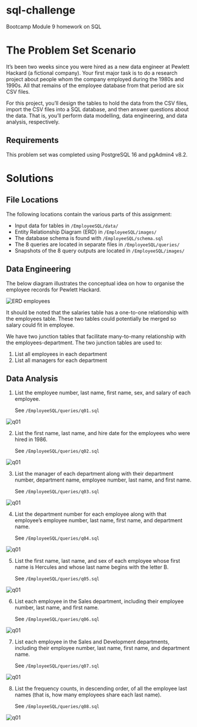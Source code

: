 # sql-challenge
Bootcamp Module 9 homework on SQL

# The Problem Set Scenario

It’s been two weeks since you were hired as a new data engineer at Pewlett Hackard (a fictional company). Your first major task is to do a research project about people whom the company employed during the 1980s and 1990s. All that remains of the employee database from that period are six CSV files.

For this project, you’ll design the tables to hold the data from the CSV files, import the CSV files into a SQL database, and then answer questions about the data. That is, you’ll perform data modelling, data engineering, and data analysis, respectively.

## Requirements
This problem set was completed using PostgreSQL 16 and pgAdmin4 v8.2.

# Solutions

## File Locations

The following locations contain the various parts of this assignment:

- Input data for tables in `/EmployeeSQL/data/`
- Entity Relationship Diagram (ERD) in `/EmployeeSQL/images/`
- The database schema is found with `/EmployeeSQL/schema.sql`
- The 8 queries are located in separate files in `/EmployeeSQL/queries/`
- Snapshots of the 8 query outputs are located in `/EmployeeSQL/images/`

## Data Engineering
The below diagram illustrates the conceptual idea on how to organise the employee records for Pewlett Hackard.

![ERD employees](./EmployeeSQL/images/ERD_employee.png)

It should be noted that the salaries table has a one-to-one relationship with the employees table. These two tables could potentially be merged so salary could fit in employee.

We have two junction tables that facilitate many-to-many relationship with the employees-department. The two junction tables are used to:
1.  List all employees in each department
2.  List all managers for each department
   

## Data Analysis
1. List the employee number, last name, first name, sex, and salary of each employee. 
    
    See `/EmployeeSQL/queries/q01.sql`

![q01](./EmployeeSQL/images/q01.png)

2. List the first name, last name, and hire date for the employees who were hired in 1986.
   
    See `/EmployeeSQL/queries/q02.sql`

![q01](./EmployeeSQL/images/q02.png)

3. List the manager of each department along with their department number, department name, employee number, last name, and first name.

    See `/EmployeeSQL/queries/q03.sql`

![q01](./EmployeeSQL/images/q03.png)


4. List the department number for each employee along with that employee’s employee number, last name, first name, and department name.

    See `/EmployeeSQL/queries/q04.sql`

![q01](./EmployeeSQL/images/q04.png)


5. List the first name, last name, and sex of each employee whose first name is Hercules and whose last name begins with the letter B.

    See `/EmployeeSQL/queries/q05.sql`

![q01](./EmployeeSQL/images/q05.png)

6. List each employee in the Sales department, including their employee number, last name, and first name.

    See `/EmployeeSQL/queries/q06.sql`

![q01](./EmployeeSQL/images/q06.png)

7. List each employee in the Sales and Development departments, including their employee number, last name, first name, and department name.

    See `/EmployeeSQL/queries/q07.sql`

![q01](./EmployeeSQL/images/q07.png)


8. List the frequency counts, in descending order, of all the employee last names (that is, how many employees share each last name).


    See `/EmployeeSQL/queries/q08.sql`

![q01](./EmployeeSQL/images/q08.png)
